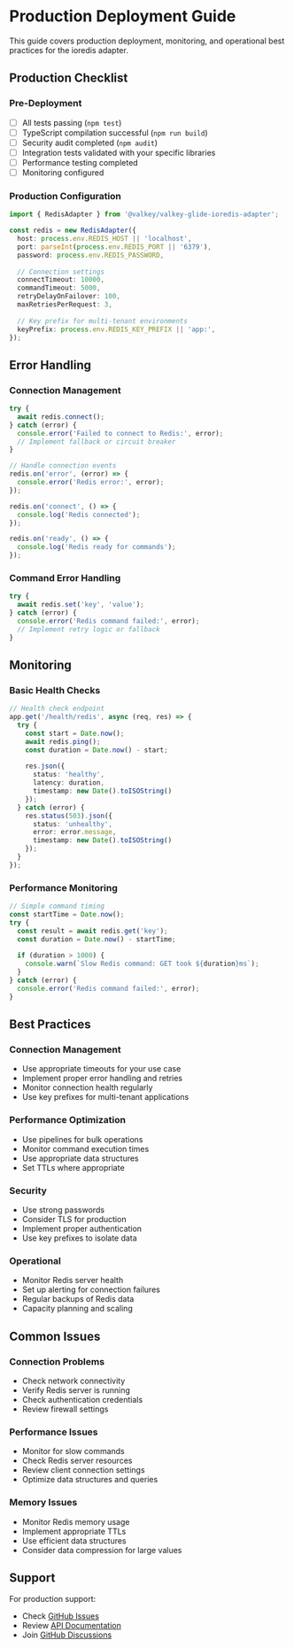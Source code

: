 # Production Deployment Guide

This guide covers production deployment, monitoring, and operational best practices for the ioredis adapter.

## Production Checklist

### Pre-Deployment
- [ ] All tests passing (`npm test`)
- [ ] TypeScript compilation successful (`npm run build`)
- [ ] Security audit completed (`npm audit`)
- [ ] Integration tests validated with your specific libraries
- [ ] Performance testing completed
- [ ] Monitoring configured

### Production Configuration

```typescript
import { RedisAdapter } from '@valkey/valkey-glide-ioredis-adapter';

const redis = new RedisAdapter({
  host: process.env.REDIS_HOST || 'localhost',
  port: parseInt(process.env.REDIS_PORT || '6379'),
  password: process.env.REDIS_PASSWORD,
  
  // Connection settings
  connectTimeout: 10000,
  commandTimeout: 5000,
  retryDelayOnFailover: 100,
  maxRetriesPerRequest: 3,
  
  // Key prefix for multi-tenant environments
  keyPrefix: process.env.REDIS_KEY_PREFIX || 'app:',
});
```

## Error Handling

### Connection Management

```typescript
try {
  await redis.connect();
} catch (error) {
  console.error('Failed to connect to Redis:', error);
  // Implement fallback or circuit breaker
}

// Handle connection events
redis.on('error', (error) => {
  console.error('Redis error:', error);
});

redis.on('connect', () => {
  console.log('Redis connected');
});

redis.on('ready', () => {
  console.log('Redis ready for commands');
});
```

### Command Error Handling

```typescript
try {
  await redis.set('key', 'value');
} catch (error) {
  console.error('Redis command failed:', error);
  // Implement retry logic or fallback
}
```

## Monitoring

### Basic Health Checks

```typescript
// Health check endpoint
app.get('/health/redis', async (req, res) => {
  try {
    const start = Date.now();
    await redis.ping();
    const duration = Date.now() - start;
    
    res.json({
      status: 'healthy',
      latency: duration,
      timestamp: new Date().toISOString()
    });
  } catch (error) {
    res.status(503).json({
      status: 'unhealthy',
      error: error.message,
      timestamp: new Date().toISOString()
    });
  }
});
```

### Performance Monitoring

```typescript
// Simple command timing
const startTime = Date.now();
try {
  const result = await redis.get('key');
  const duration = Date.now() - startTime;
  
  if (duration > 1000) {
    console.warn(`Slow Redis command: GET took ${duration}ms`);
  }
} catch (error) {
  console.error('Redis command failed:', error);
}
```

## Best Practices

### Connection Management
- Use appropriate timeouts for your use case
- Implement proper error handling and retries
- Monitor connection health regularly
- Use key prefixes for multi-tenant applications

### Performance Optimization
- Use pipelines for bulk operations
- Monitor command execution times
- Use appropriate data structures
- Set TTLs where appropriate

### Security
- Use strong passwords
- Consider TLS for production
- Implement proper authentication
- Use key prefixes to isolate data

### Operational
- Monitor Redis server health
- Set up alerting for connection failures
- Regular backups of Redis data
- Capacity planning and scaling

## Common Issues

### Connection Problems
- Check network connectivity
- Verify Redis server is running
- Check authentication credentials
- Review firewall settings

### Performance Issues
- Monitor for slow commands
- Check Redis server resources
- Review client connection settings
- Optimize data structures and queries

### Memory Issues
- Monitor Redis memory usage
- Implement appropriate TTLs
- Use efficient data structures
- Consider data compression for large values

## Support

For production support:
- Check [GitHub Issues](https://github.com/valkey-io/valkey-glide/issues)
- Review [API Documentation](API.md)
- Join [GitHub Discussions](https://github.com/valkey-io/valkey-glide/discussions)

